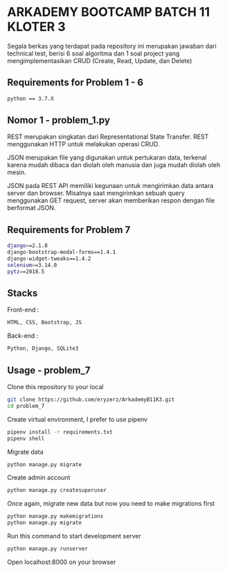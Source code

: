 # ARKADEMY BOOTCAMP BATCH 11 KLOTER 3

Segala berkas yang terdapat pada repository ini merupakan jawaban dari technical test, berisi 6 soal algoritma dan 1 soal project yang mengimplementasikan CRUD (Create, Read, Update, dan Delete)

## Requirements for Problem 1 - 6

```bash
python == 3.7.X
```

## Nomor 1 - problem_1.py

REST merupakan singkatan dari Representational State Transfer. REST menggunakan HTTP untuk melakukan operasi CRUD.

JSON merupakan file yang digunakan untuk pertukaran data, terkenal karena mudah dibaca dan diolah oleh manusia dan juga mudah diolah oleh mesin.

JSON pada REST API memiliki kegunaan untuk mengirimkan data antara server dan browser. Misalnya saat mengirimkan sebuah query menggunakan GET request, server akan memberikan respon dengan file berformat JSON. 


## Requirements for Problem 7
```bash
django==2.1.8
django-bootstrap-modal-forms==1.4.1
django-widget-tweaks==1.4.2
selenium==3.14.0
pytz==2018.5
```

## Stacks

Front-end :
```bash
HTML, CSS, Bootstrap, JS
```
Back-end : 
```bash
Python, Django, SQLite3
```

## Usage - problem_7

Clone this repository to your local
```bash
git clone https://github.com/eryzerz/ArkademyB11K3.git
cd problem_7
```
Create virtual environment, I prefer to use pipenv
```bash
pipenv install -r requirements.txt
pipenv shell
```
Migrate data
```bash
python manage.py migrate
```
Create admin account
```bash
python manage.py createsuperuser
```
Once again, migrate new data but now you need to make migrations first
```bash
python manage.py makemigrations
python manage.py migrate
```
Run this command to start development server
```bash
python manage.py runserver
```
Open localhost:8000 on your browser
